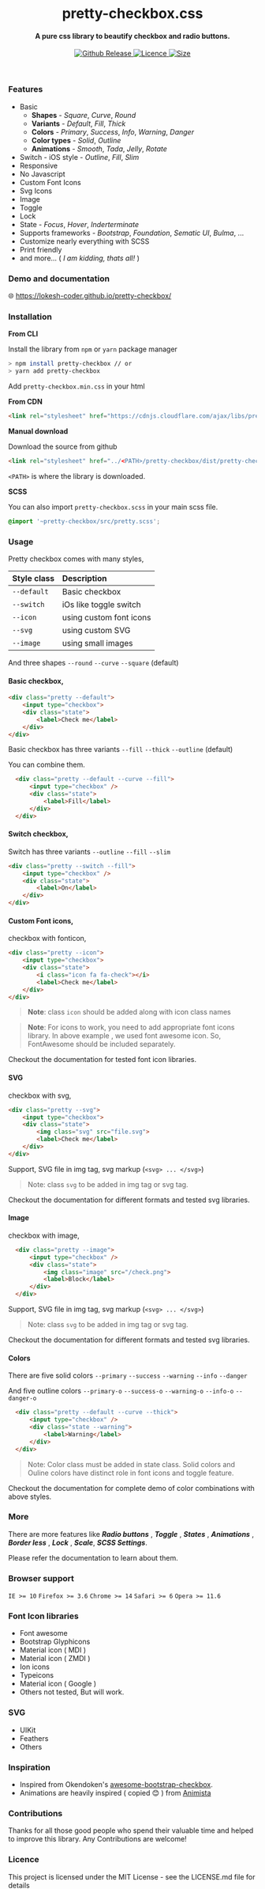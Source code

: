 <h1 align="center">
  <br>
  <a href="logo.png" alt="Pretty checkbox" width="100"></a>
  <br> <br> pretty-checkbox.css <br>
</h1>

<h4 align="center">A pure css library to beautify checkbox and radio buttons.</h4>

<p align="center">
 <a href="#">
    <img src="https://img.shields.io/github/release/lokesh-coder/pretty-checkbox.svg?style=flat-square&colorA=8033b0&colorB=75b7dd" alt="Github Release">
  </a>
   <a href="#">
    <img src="https://img.shields.io/npm/l/pretty-checkbox.svg?style=flat-square&colorA=8033b0&colorB=75b7dd" alt="Licence">
  </a>
   <a href="#">
    <img src="https://img.shields.io/github/size/lokesh-coder/pretty-checkbox/src/pretty.min.css.svg?style=flat-square&colorA=8033b0&colorB=75b7dd" alt="Size">
  </a>
</p>
<br>


### Features
* Basic
  - **Shapes** - *Square*, *Curve*, *Round* 
  - **Variants** - *Default*, *Fill*, *Thick*
  - **Colors** - *Primary*, *Success*, *Info*, *Warning*, *Danger* 
  - **Color types** - *Solid*, *Outline*
  - **Animations** - *Smooth*, *Tada*, *Jelly*, *Rotate*
 * Switch - iOS style - *Outline*, *Fill*, *Slim*
 * Responsive
 * No Javascript
 * Custom Font Icons
 * Svg Icons
 * Image 
 * Toggle
 * Lock
 * State - *Focus*, *Hover*, *Inderterminate*
 * Supports frameworks - *Bootstrap*, *Foundation*, *Sematic UI*, *Bulma*, ...
 * Customize nearly everything with SCSS
 * Print friendly
 * and more... ( *I am kidding, thats all!* )

### Demo and documentation

:globe_with_meridians: https://lokesh-coder.github.io/pretty-checkbox/

### Installation
**From CLI**

Install the library from `npm` or `yarn` package manager

```sh
> npm install pretty-checkbox // or
> yarn add pretty-checkbox
```
Add `pretty-checkbox.min.css` in your html


**From CDN**
```html
<link rel="stylesheet" href="https://cdnjs.cloudflare.com/ajax/libs/pretty-checkbox/2.2.1/pretty-checkbox.min.css"/>
```


**Manual download**

Download the source from github
```html
<link rel="stylesheet" href="../<PATH>/pretty-checkbox/dist/pretty-checkbox.min.css"/>
```
`<PATH>` is where the library is downloaded.


**SCSS**

You can also import `pretty-checkbox.scss` in your main scss file.
```scss
@import '~pretty-checkbox/src/pretty.scss';
```

### Usage


Pretty checkbox comes with many styles,

| Style class | Description             |
| :---------- | :---------------------- |
| `--default` | Basic checkbox          |
| `--switch`  | iOs like toggle switch  |
| `--icon`    | using custom font icons |
| `--svg`     | using custom SVG        |
| `--image`   | using small images      |

And three shapes `--round` `--curve` `--square` (default)


#### Basic checkbox,

```html
<div class="pretty --default">
	<input type="checkbox">
	<div class="state">
		<label>Check me</label>
	</div>
</div>
```

Basic checkbox has three variants `--fill` `--thick` `--outline` (default)

You can combine them.

```html
  <div class="pretty --default --curve --fill">
      <input type="checkbox" />
      <div class="state">
          <label>Fill</label>
      </div>
  </div>
```


#### Switch checkbox,


Switch has three variants `--outline` `--fill` `--slim`

```html
<div class="pretty --switch --fill">
    <input type="checkbox" />
    <div class="state">
        <label>On</label>
    </div>
</div>
```

#### Custom Font icons,

checkbox with fonticon,

```html
<div class="pretty --icon">
	<input type="checkbox">
	<div class="state">
    	<i class="icon fa fa-check"></i>
		<label>Check me</label>
	</div>
</div>
```
> **Note**: class `icon` should be added along with icon class names

> **Note**: For icons to work, you need to add appropriate font icons library. In above example , we used font awesome icon. So, FontAwesome should be included separately. 

Checkout the documentation for tested font icon libraries.

#### SVG

checkbox with svg,

```html
<div class="pretty --svg">
	<input type="checkbox">
	<div class="state">
    	<img class="svg" src="file.svg">
		<label>Check me</label>
	</div>
</div>
```

Support, SVG file in img tag, svg markup (`<svg> ... </svg>`)

> Note: class `svg` to be added in img tag or svg tag.

Checkout the documentation for different formats and tested svg libraries.

#### Image

checkbox with image,

```html
  <div class="pretty --image">
      <input type="checkbox" />
      <div class="state">
          <img class="image" src="/check.png">
          <label>Block</label>
      </div>
  </div>
```

Support, SVG file in img tag, svg markup (`<svg> ... </svg>`)

> Note: class `svg` to be added in img tag or svg tag.

Checkout the documentation for different formats and tested svg libraries.

#### Colors

There are five solid colors `--primary` `--success` `--warning` `--info` `--danger`

And five outline colors  `--primary-o` `--success-o` `--warning-o` `--info-o` `--danger-o`

```html
  <div class="pretty --default --curve --thick">
      <input type="checkbox" />
      <div class="state --warning">
          <label>Warning</label>
      </div>
  </div>
```
> Note: Color class must be added in state class. Solid colors and Ouline colors have distinct role in font icons and toggle feature.

Checkout the documentation for complete demo of color combinations with above styles.

### More

There are more features like  ***Radio buttons*** , ***Toggle*** , ***States*** , ***Animations*** , ***Border less*** , ***Lock*** , ***Scale***, ***SCSS Settings***. 

Please refer the documentation to learn about them.


### Browser support
`IE >= 10`   `Firefox >= 3.6`   `Chrome >= 14`   `Safari >= 6`   `Opera >= 11.6`

### Font Icon libraries
* Font awesome
* Bootstrap Glyphicons
* Material icon ( MDI )
* Material icon ( ZMDI )
* Ion icons
* Typeicons
* Material icon ( Google )
* Others not tested, But will work.


### SVG
* UIKit
* Feathers
* Others

### Inspiration
- Inspired from Okendoken's [awesome-bootstrap-checkbox](https://github.com/flatlogic/awesome-bootstrap-checkbox). 
- Animations are heavily inspired ( copied 😊 ) from [Animista](http://animista.net)

### Contributions
Thanks for all those good people who spend their valuable time and helped to improve this library. Any Contributions are welcome!

### Licence
This project is licensed under the MIT License - see the LICENSE.md file for details


<div align="center"><sub>Built with ❤️ </sub></div>
